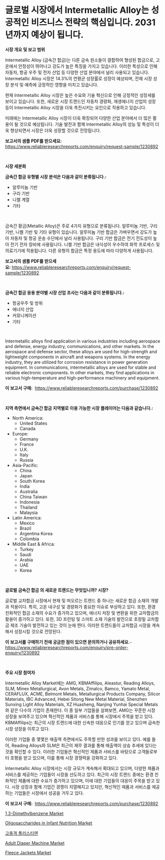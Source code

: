 <p><h1>글로벌 시장에서 Intermetallic Alloy는 성공적인 비즈니스 전략의 핵심입니다. 2031년까지 예상이 됩니다.</h1></p><p><strong>시장 개요 및 보고 범위</strong></p>
<p><p>Intermetallic Alloy (금속간 합금)는 다른 금속 원소들이 결합하여 형성된 합금으로, 고온에서 안정성이 뛰어나고 강도가 높은 특징을 가지고 있습니다. 이러한 특성으로 인해 자동차, 항공 우주 및 전자 산업 등 다양한 산업 분야에서 널리 사용되고 있습니다. Intermetallic Alloy 시장은 14.3%의 연평균 성장률로 성장이 예상되며, 전체 시장 성장 분석 및 예측에 긍정적인 영향을 미치고 있습니다.</p><p>현재 Intermetallic Alloy 시장은 높은 수요와 기술 혁신으로 인해 긍정적인 성장세를 보이고 있습니다. 또한, 새로운 시장 트렌드인 자동차 경량화, 재생에너지 산업의 성장 등이 Intermetallic Alloy 시장을 더욱 촉진시키는 요인으로 작용하고 있습니다.</p><p>미래에는 Intermetallic Alloy 시장이 더욱 확장되어 다양한 산업 분야에서 더 많은 활용이 될 것으로 예상됩니다. 기술 발전과 함께 Intermetallic Alloy의 성능 및 특성이 더욱 향상되면서 시장은 더욱 성장할 것으로 전망됩니다.</p></p>
<p><strong>보고서의 샘플 PDF를 받으세요:</strong> <a href="https://www.reliableresearchreports.com/enquiry/request-sample/1230892">https://www.reliableresearchreports.com/enquiry/request-sample/1230892</a></p>
<p>&nbsp;</p>
<p><strong>시장 세분화</strong></p>
<p><strong>금속간 합금 유형별 시장 분석은 다음과 같이 분류됩니다.:</strong></p>
<p><ul><li>알루미늄 기반</li><li>구리 기반</li><li>니켈 계열</li><li>기타</li></ul></p>
<p>&nbsp;</p>
<p><p>금속간 황금(Metallic Alloy)은 주로 4가지 유형으로 분류됩니다. 알루미늄 기반, 구리 기반, 니켈 기반 및 기타 유형이 있습니다. 알루미늄 기반 합금은 가벼우면서 강도가 높아 자동차 및 항공 운송 수단에서 널리 사용됩니다. 구리 기반 합금은 전기 전도성이 높아 전기 전자 장비에 사용됩니다. 니켈 기반 합금은 내식성이 우수하여 화학 프로세스 및 의료기기에 적용됩니다. 다른 유형의 합금은 특정 용도에 따라 다양하게 사용됩니다.</p></p>
<p><strong>보고서의 샘플 PDF를 받으세요:</strong>&nbsp;<a href="https://www.reliableresearchreports.com/enquiry/request-sample/1230892">https://www.reliableresearchreports.com/enquiry/request-sample/1230892</a></p>
<p>&nbsp;</p>
<p><strong> 금속간 합금 응용 분야별 시장 산업 조사는 다음과 같이 분류됩니다.:</strong></p>
<p><ul><li>항공우주 및 방위</li><li>에너지 산업</li><li>커뮤니케이션</li><li>기타</li></ul></p>
<p>&nbsp;</p>
<p><p>Intermetallic alloys find application in various industries including aerospace and defense, energy industry, communications, and other markets. In the aerospace and defense sector, these alloys are used for high-strength and lightweight components in aircraft and weapons systems. In the energy industry, they are utilized for corrosion resistance in power generation equipment. In communications, intermetallic alloys are used for stable and reliable electronic components. In other markets, they find applications in various high-temperature and high-performance machinery and equipment.</p></p>
<p><strong>이 보고서 구매:</strong>&nbsp; <a href="https://www.reliableresearchreports.com/purchase/1230892">https://www.reliableresearchreports.com/purchase/1230892</a></p>
<p>&nbsp;</p>
<p><strong>지역 측면에서 금속간 합금 지역별로 이용 가능한 시장 플레이어는 다음과 같습니다.:</strong></p>
<p><ul>
    <li>
        North America:
        <ul>
            <li>United States</li>
            <li>Canada</li>
        </ul>
    </li>
    <li>
        Europe:
        <ul>
            <li>Germany</li>
            <li>France</li>
            <li>U.K.</li>
            <li>Italy</li>
            <li>Russia</li>
        </ul>
    </li>
    <li>
        Asia-Pacific:
        <ul>
            <li>China</li>
            <li>Japan</li>
            <li>South Korea</li>
            <li>India</li>
            <li>Australia</li>
            <li>China Taiwan</li>
            <li>Indonesia</li>
            <li>Thailand</li>
            <li>Malaysia</li>
        </ul>
    </li>
    <li>
        Latin America:
        <ul>
            <li>Mexico</li>
            <li>Brazil</li>
            <li>Argentina Korea</li>
            <li>Colombia</li>
        </ul>
    </li>
    <li>
        Middle East & Africa:
        <ul>
            <li>Turkey</li>
            <li>Saudi</li>
            <li>Arabia</li>
            <li>UAE</li>
            <li>Korea</li>
        </ul>
    </li>
    </ul></p>
<p>&nbsp;</p>
<p><strong>글로벌 금속간 합금 의 새로운 트렌드는 무엇입니까? 시장?</strong></p>
<p><p>글로벌 교차합금 시장에서 현재 및 떠오르는 트렌드 중 하나는 새로운 합금 소재의 개발과 적용이다. 특히, 고온 내구성 및 경량화가 중요한 이슈로 부상하고 있다. 또한, 환경 친화적인 합금 소재의 수요가 증가하고 있으며, 에너지 저장 및 변환을 위한 교차합금의 활용이 증가하고 있다. 또한, 3D 프린팅 및 스마트 소재 기술의 발전으로 초정밀 교차합금 제조 기술이 발전하고 있는 것이 눈에 띈다. 이러한 트렌드들이 교차합금 시장을 계속해서 성장시킬 것으로 전망된다.</p></p>
<p><strong>이 보고서를 구매하기 전에 궁금한 점이 있으면 문의하거나 공유하세요.</strong>- <a href="https://www.reliableresearchreports.com/enquiry/pre-order-enquiry/1230892">https://www.reliableresearchreports.com/enquiry/pre-order-enquiry/1230892</a></p>
<p>&nbsp;</p>
<p><strong>주요 시장 참여자</strong></p>
<p><p>Intermetallic Alloy Market에는 AMG, KBMAffilips, Aleastur, Reading Alloys, SLM, Minex Metallurgical, Avon Metals, Zimalco, Bamco, Yamato Metal, CERAFLUX, ACME, Belmont Metals, Metallurgical Products Company, Silicor Materials, IBC Advanced, Hebei Sitong New Metal Material, Shenzhen Sunxing Light Alloy Materials, XZ Huasheng, Nanjing Yunhai Special Metals와 같은 다수의 기업이 존재한다. 이 중 일부 기업들을 살펴보면, AMG는 꾸준한 시장 성장을 보여주고 있으며 혁신적인 제품과 서비스를 통해 시장에서 주목을 받고 있다. KBMAffilips는 최근의 시장 트렌드에 대한 신속한 대응으로 인기를 얻고 있으며 급속한 시장 성장을 이루고 있다.</p><p>이러한 기업들 중 몇몇은 매출액 측면에서도 주목할 만한 성과를 보이고 있다. 예를 들어, Reading Alloys와 SLM은 최근의 재무 결과를 통해 매출액이 상승 추세에 있다는 것을 확인할 수 있다. 이러한 기업들은 혁신적인 제품과 서비스를 바탕으로 고객들로부터 호평을 받고 있으며, 이를 통해 시장 경쟁력을 강화하고 있다.</p><p>Intermetallic Alloy 시장에서는 시장 규모가 계속해서 확대되고 있으며, 다양한 제품과 서비스를 제공하는 기업들이 시장을 선도하고 있다. 최근의 시장 트렌드 중에는 환경 친화적인 제품에 대한 수요가 증가하고 있으며, 이에 대한 기업들의 대응이 주목을 받고 있다. 시장 성장과 함께 기업간 경쟁이 치열해지고 있지만, 혁신적인 제품과 서비스를 제공하는 기업들은 시장에서 성공을 거두고 있다.</p></p>
<p><strong>이 보고서 구매:</strong>&nbsp;&nbsp;<a href="https://www.reliableresearchreports.com/purchase/1230892">https://www.reliableresearchreports.com/purchase/1230892</a></p>
<p><p><a href="https://issuu.com/reportprime-2/docs/13-dimethylbenzene-market-size-2030.pptx">1,3-Dimethylbenzene Market</a></p><p><a href="https://issuu.com/reportprime-2/docs/oligosaccharides-in-infant-nutrition-market-size-2">Oligosaccharides in Infant Nutrition Market</a></p><p><a href="https://github.com/trmesnao7959541/Market-Research-Report-List-1/blob/main/40442093725.md">고충격 폴리스티렌</a></p><p><a href="https://view.publitas.com/reportprime-1/adult-diaper-machine-market-challenges-opportunities-and-growth-drivers-and-major-market-players-forecasted-for-period-from-2024-2031/">Adult Diaper Machine Market</a></p><p><a href="https://github.com/jhcraigie/Market-Research-Report-List-2/blob/main/fleece-jackets-market.md">Fleece Jackets Market</a></p></p>
